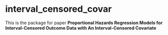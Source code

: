 # interval_censored_covar

This is the package for paper **Proportional Hazards Regression Models for Interval-Censored Outcome Data with An Interval-Censored Covariate**
